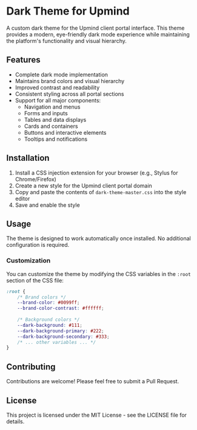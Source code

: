 # Dark Theme for Upmind

A custom dark theme for the Upmind client portal interface. This theme provides a modern, eye-friendly dark mode experience while maintaining the platform's functionality and visual hierarchy.

## Features

- Complete dark mode implementation
- Maintains brand colors and visual hierarchy
- Improved contrast and readability
- Consistent styling across all portal sections
- Support for all major components:
  - Navigation and menus
  - Forms and inputs
  - Tables and data displays
  - Cards and containers
  - Buttons and interactive elements
  - Tooltips and notifications

## Installation

1. Install a CSS injection extension for your browser (e.g., Stylus for Chrome/Firefox)
2. Create a new style for the Upmind client portal domain
3. Copy and paste the contents of `dark-theme-master.css` into the style editor
4. Save and enable the style

## Usage

The theme is designed to work automatically once installed. No additional configuration is required.

### Customization

You can customize the theme by modifying the CSS variables in the `:root` section of the CSS file:

```css
:root {
    /* Brand colors */
    --brand-color: #0099ff;
    --brand-color-contrast: #ffffff;
    
    /* Background colors */
    --dark-background: #111;
    --dark-background-primary: #222;
    --dark-background-secondary: #333;
    /* ... other variables ... */
}
```

## Contributing

Contributions are welcome! Please feel free to submit a Pull Request.

## License

This project is licensed under the MIT License - see the LICENSE file for details. 